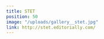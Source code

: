 ```yaml
---
title: STET
position: 50
image: "/uploads/gallery__stet.jpg"
link: http://stet.editorially.com/
---
```


